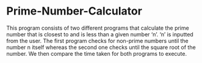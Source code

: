 # Prime-Number-Calculator
This program consists of two different programs that calculate the prime number that is closest to and is less than a given number ‘n’. ‘n’ is inputted from the user. The first program checks for non-prime numbers until the number n itself whereas the second one checks until the square root of the number. We then compare the time taken for both programs to execute.
